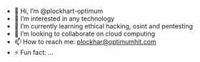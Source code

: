 - 👋 Hi, I’m @plockhart-optimum
- 👀 I’m interested in any technology
- 🌱 I’m currently learning ethical hacking, osint and pentesting
- 💞️ I’m looking to collaborate on cloud computing
- 📫 How to reach me: plockhar@optimumhit.com
- ⚡ Fun fact: ...

<!---
plockhart-optimum/plockhart-optimum is a ✨ special ✨ repository because its `README.md` (this file) appears on your GitHub profile.
You can click the Preview link to take a look at your changes.
--->
